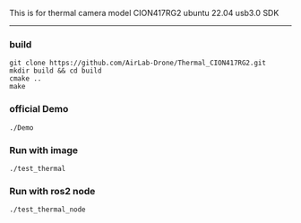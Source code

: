 
This is for thermal camera model CION417RG2
ubuntu 22.04 usb3.0 SDK

----

### build
```
git clone https://github.com/AirLab-Drone/Thermal_CION417RG2.git
mkdir build && cd build
cmake ..
make
```

### official Demo
```
./Demo
```


### Run with image
```
./test_thermal
```

### Run with ros2 node
```
./test_thermal_node
```